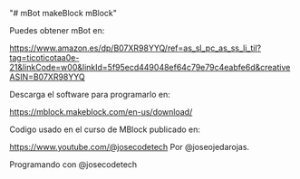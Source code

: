 "# mBot makeBlock mBlock"

Puedes obtener mBot en:

https://www.amazon.es/dp/B07XR98YYQ/ref=as_sl_pc_as_ss_li_til?tag=ticoticotaa0e-21&linkCode=w00&linkId=5f95ecd449048ef64c79e79c4eabfe6d&creativeASIN=B07XR98YYQ

Descarga el software para programarlo en:

https://mblock.makeblock.com/en-us/download/

Codigo usado en el curso de MBlock publicado en:

https://www.youtube.com/@josecodetech
Por @joseojedarojas.

Programando con @josecodetech
